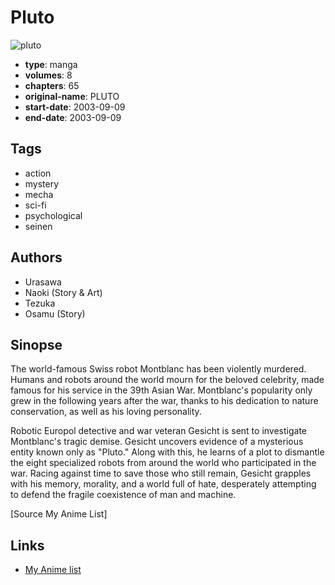 # Pluto

![pluto](https://cdn.myanimelist.net/images/manga/2/56177.jpg)

-   **type**: manga
-   **volumes**: 8
-   **chapters**: 65
-   **original-name**: PLUTO
-   **start-date**: 2003-09-09
-   **end-date**: 2003-09-09

## Tags

-   action
-   mystery
-   mecha
-   sci-fi
-   psychological
-   seinen

## Authors

-   Urasawa
-   Naoki (Story & Art)
-   Tezuka
-   Osamu (Story)

## Sinopse

The world-famous Swiss robot Montblanc has been violently murdered. Humans and robots around the world mourn for the beloved celebrity, made famous for his service in the 39th Asian War. Montblanc's popularity only grew in the following years after the war, thanks to his dedication to nature conservation, as well as his loving personality.

Robotic Europol detective and war veteran Gesicht is sent to investigate Montblanc's tragic demise. Gesicht uncovers evidence of a mysterious entity known only as "Pluto." Along with this, he learns of a plot to dismantle the eight specialized robots from around the world who participated in the war. Racing against time to save those who still remain, Gesicht grapples with his memory, morality, and a world full of hate, desperately attempting to defend the fragile coexistence of man and machine.

[Source My Anime List]

## Links

-   [My Anime list](https://myanimelist.net/manga/745/Pluto)
